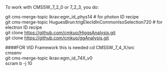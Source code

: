 To work with CMSSW_7_2_0 or 7_2_3, you do:

git cms-merge-topic ikrav:egm_id_phys14 # for photon ID recipe <br>
git cms-merge-topic HuguesBrun:trigElecIdInCommonIsoSelection720 # for electron ID recipe <br>
git clone https://github.com/cmkuo/HiggsAnalysis.git <br>
git clone https://github.com/cmkuo/ggAnalysis.git <br>

####FOR VID Framework this is needed
cd CMSSW_7_4_X/src <br>
cmsenv <br>
git cms-merge-topic ikrav:egm_id_74X_v0 <br>
scram b -j 10 <br>
